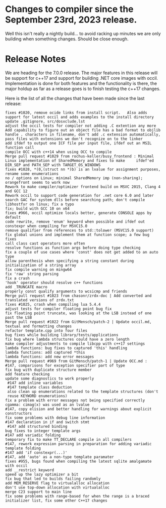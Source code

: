 # Changes to compiler since the September 23rd, 2023 release.

Well this isn't really a nightly build...   to avoid racking up minutes we are only building when something changes.   Should be close enough.

# Release Notes

We are heading for the 7.0.0 release.    The major features in this release will be support for c++17 and support for building .NET core images with occil.   Implementation is done for both features and the functionality is there, the major holdup as far as a release goes is to finish testing the c++17 changes.


Here is the list of all the changes that have been made since the last release:


    fixes #1020, remove ocide links from install script.   Also adds support for latest occil and adds examples to the install directory
    update .gitignore, src/dosxclude.lst
    adjust the occil tests for compiler not adding .C extention any more
    Add capability to figure out an object file has a bad format to objlib
    handle . characters in filename, don't add .c extension automatically, pass files with extensions we don't recognize on to the linker
    add ifdef to output one ICF file per input file, ifdef out an MSIL function call
    compile OCC with c++14 when using OCC to compile
    Merge pull request #1029 from rochus-keller/busy_frontend : Minimal Linux implementation of SharedMemory and fixes to make     ifdef'ed DIR_SEP and PATH_SEP with TARGET_OS_WINDOWS
    fixes #1028, *(0,(struct nn *)b) is an lvalue for assignment purposes, rename some enumerations
    no / options on Linux; minimal SharedMemory imp (non-sharing); orangefront seems to work now
    Rework to make compiler/optimizer frontend build on MSVC 2015, Clang 4 and GCC 12
    Rework occil to support code generation for .net core 6.0 and later
    search GAC for system dlls before searching path; don't compile libhostfxr on linux; fix a typo
    fix; build with GCC 10 on x64
    fixes #966, occil optimize locals better, generate CONSOLE apps by default
    code rewrite, remove 'enum' keyword when possible and ifdef out constexpr when compiling for MSVC15.0
    remove qualifier from references to std::tolower (MSVC15.0 support)
    fix global unions and implement them at function scope; a few bug fixes
    call class cast operators more often
    resolve functions as function args before doing type checking
    fix a couple of use cases where 'const' does not get added to an auto type
    allow parenthesis when specifying a string constant during initialization of a string array
    fix compile warning on mingw64
    fix 'raw' string parsing
    fix a crash
    'hook' operator should resolve c++ functions
    add _TRUNCATE macro
    properly const qualify arguments to wcsicmp and friends
    Merge pull request #1023 from chasonr/zrdx-doc | Add converted and translated versions of zrdx.txt
    fixes #1025, crash when compiling lua 5.4.4
    adjust tests for compiler floating point bug fix
    fix floating point truncate, was looking at the LSB instead of one past the LSB
    Merge pull request #1022 from GitMensch/patch-2 | Update occil.md, textual and formatting changes
    refactor template.cpp into four files
    bug fixes while building library/tests/applications
    fix bug where lambda structures could have a zero length
    make compiler adjustments to compile libcpp with c++17 settings
    lambda functions: bug fixes to captured 'this' handling
    lambda functions: add captured *this
    lambda functions: add new error messages
    Merge pull request #969 from GitMensch/patch-1 | Update OCC.md : 
    #147, comparisons for exception specifier part of type
    fix bug with duplicate structure member
    add feature checking
    update some diagnostics to work properly
     #147 add inline variables
     #147 template class deduction
     also clean up enumerations related to the template structures (don't
     reuse KEYWORD enumerations)
    fix a problem with error messages not being specified correctly
    cgamma: cimag(x) was used as an lvalue
    #147, copy elision and better handling for warnings about explicit constructors
    fix some problems with debug line information
    #147 declaration in if and switch stmt
     #147 add structured binding
    bug fixes to integer template args
    #147 add variadic folding
    temporary fix to make TT_DECLARE compile in all compilers
    #147, rework expression parsing in preparation for adding variadic template folding
    #147 add 'if constexpr(...)'
    #147, add 'auto' as a non-type template paramater
    fixes #955, bugs found when compiling the latest sqlite amalgamate with occil
    add __restrict keyword
    speed up the lazy optimizer a bit
    fix bug that led to builds failing randomly
    add MEM_RESERVE flag to virtualalloc allocation
    don't use top-down allocation with virtualalloc
    merge C23 support to main line
    fix some problems with range-based for when the range is a braced initializer list, fix some other C++17 changes

